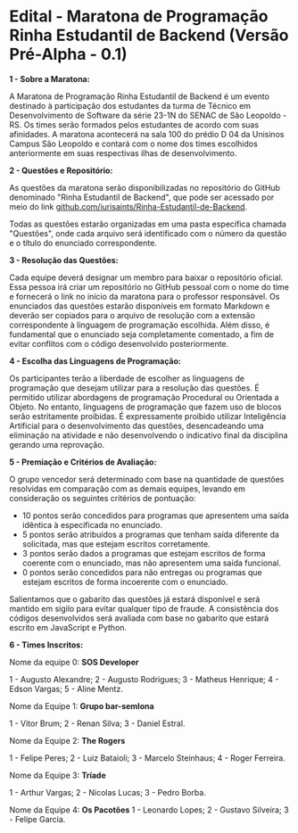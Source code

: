 # Edital - Maratona de Programação Rinha Estudantil de Backend (Versão Pré-Alpha - 0.1)

**1 - Sobre a Maratona:**

A Maratona de Programação Rinha Estudantil de Backend é um evento destinado à participação dos estudantes da turma de Técnico em Desenvolvimento de Software da série 23-1N do SENAC de São Leopoldo - RS. Os times serão formados pelos estudantes de acordo com suas afinidades. A maratona acontecerá na sala 100 do prédio D 04 da Unisinos Campus São Leopoldo e contará com o nome dos times escolhidos anteriormente em suas respectivas ilhas de desenvolvimento.

**2 - Questões e Repositório:**

As questões da maratona serão disponibilizadas no repositório do GitHub denominado "Rinha Estudantil de Backend", que pode ser acessado por meio do link [github.com/iurisaints/Rinha-Estudantil-de-Backend](http://github.com/iurisaints/Rinha-Estudantil-de-Backend).

Todas as questões estarão organizadas em uma pasta específica chamada "Questões", onde cada arquivo será identificado com o número da questão e o título do enunciado correspondente.

**3 - Resolução das Questões:**

Cada equipe deverá designar um membro para baixar o repositório oficial. Essa pessoa irá criar um repositório no GitHub pessoal com o nome do time e fornecerá o link no início da maratona para o professor responsável. Os enunciados das questões estarão disponíveis em formato Markdown e deverão ser copiados para o arquivo de resolução com a extensão correspondente à linguagem de programação escolhida. Além disso, é fundamental que o enunciado seja completamente comentado, a fim de evitar conflitos com o código desenvolvido posteriormente.

**4 - Escolha das Linguagens de Programação:**

Os participantes terão a liberdade de escolher as linguagens de programação que desejam utilizar para a resolução das questões. É permitido utilizar abordagens de programação Procedural ou Orientada a Objeto. No entanto, linguagens de programação que fazem uso de blocos serão estritamente proibidas. É expressamente proibido utilizar Inteligência Artificial para o desenvolvimento das questões, desencadeando uma eliminação na atividade e não desenvolvendo o indicativo final da disciplina gerando uma reprovação.

**5 - Premiação e Critérios de Avaliação:**

O grupo vencedor será determinado com base na quantidade de questões resolvidas em comparação com as demais equipes, levando em consideração os seguintes critérios de pontuação:

- 10 pontos serão concedidos para programas que apresentem uma saída idêntica à especificada no enunciado.
- 5 pontos serão atribuídos a programas que tenham saída diferente da solicitada, mas que estejam escritos corretamente.
- 3 pontos serão dados a programas que estejam escritos de forma coerente com o enunciado, mas não apresentem uma saída funcional.
- 0 pontos serão concedidos para não entregas ou programas que estejam escritos de forma incoerente com o enunciado.

Salientamos que o gabarito das questões já estará disponível e será mantido em sigilo para evitar qualquer tipo de fraude. A consistência dos códigos desenvolvidos será avaliada com base no gabarito que estará escrito em JavaScript e Python.

**6 - Times Inscritos:**

Nome da equipe 0: **SOS Developer**

1 - Augusto Alexandre;
2 - Augusto Rodrigues;
3 - Matheus Henrique;
4 - Edson Vargas;
5 - Aline Mentz.

Nome da Equipe 1: **Grupo bar-semlona**

1 - Vitor Brum;
2 - Renan Silva;
3 - Daniel Estral.

Nome da Equipe 2: **The Rogers**

1 - Felipe Peres;
2 - Luiz Bataioli;
3 - Marcelo Steinhaus;
4 - Roger Ferreira.

Nome da Equipe 3: **Tríade**

1 - Arthur Vargas;
2 - Nicolas Lucas;
3 - Pedro Borba.

Nome da Equipe 4: **Os Pacotões**
1 - Leonardo Lopes;
2 - Gustavo Silveira;
3 - Felipe Garcia.
